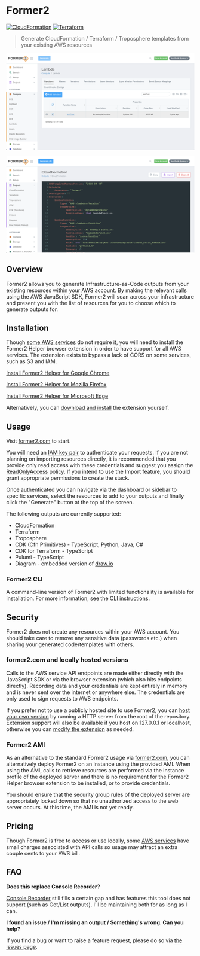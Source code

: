 # Former2

[![CloudFormation](https://img.shields.io/badge/CloudFormation-100%25-orange.svg)](RESOURCE_COVERAGE.md#cloudformation-resource-coverage) [![Terraform](https://img.shields.io/badge/Terraform-49%25-blue.svg)](RESOURCE_COVERAGE.md#terraform-coverage)

> Generate CloudFormation / Terraform / Troposphere templates from your existing AWS resources


![Screenshot](img/screen1.png)

![Screenshot](img/screen2.png)

## Overview

Former2 allows you to generate Infrastructure-as-Code outputs from your existing resources within your AWS account. By making the relevant calls using the AWS JavaScript SDK, Former2 will scan across your infrastructure and present you with the list of resources for you to choose which to generate outputs for.

## Installation

Though [some AWS services](https://github.com/aws/aws-sdk-js/blob/master/SERVICES.md) do not require it, you will need to install the Former2 Helper browser extension in order to have support for all AWS services. The extension exists to bypass a lack of CORS on some services, such as S3 and IAM.

[Install Former2 Helper for Google Chrome](https://chrome.google.com/webstore/detail/former2-helper/fhejmeojlbhfhjndnkkleooeejklmigi)

[Install Former2 Helper for Mozilla Firefox](https://addons.mozilla.org/en-US/firefox/addon/former2-helper/)

[Install Former2 Helper for Microsoft Edge](https://microsoftedge.microsoft.com/addons/detail/okkjnfohglnomdbpimkcdkiojbeiedof)

Alternatively, you can [download and install](https://github.com/iann0036/former2-helper) the extension yourself.

## Usage

Visit [former2.com](https://former2.com/) to start.

You will need an [IAM key pair](https://docs.aws.amazon.com/IAM/latest/UserGuide/id_credentials_access-keys.html) to authenticate your requests. If you are not planning on importing resources directly, it is recommended that you provide only read access with these credentials and suggest you assign the [ReadOnlyAccess](https://console.aws.amazon.com/iam/home?#/policies/arn:aws:iam::aws:policy/ReadOnlyAccess) policy. If you intend to use the Import feature, you should grant appropriate permissions to create the stack.

Once authenticated you can navigate via the dashboard or sidebar to specific services, select the resources to add to your outputs and finally click the "Generate" button at the top of the screen.

The following outputs are currently supported:

* CloudFormation
* Terraform
* Troposphere
* CDK (Cfn Primitives) - TypeScript, Python, Java, C#
* CDK for Terraform - TypeScript
* Pulumi - TypeScript
* Diagram - embedded version of [draw.io](https://github.com/jgraph/drawio)

### Former2 CLI

A command-line version of Former2 with limited functionality is available for installation. For more information, see the [CLI instructions](cli/README.md).

## Security

Former2 does not create any resources within your AWS account. You should take care to remove any sensitive data (passwords etc.) when sharing your generated code/templates with others.

### former2.com and locally hosted versions

Calls to the AWS service API endpoints are made either directly with the JavaScript SDK or via the browser extension (which also hits endpoints directly). Recording data and your credentials are kept entirely in memory and is never sent over the internet or anywhere else. The credentials are only used to sign requests to AWS endpoints.

If you prefer not to use a publicly hosted site to use Former2, you can [host your own version](HOSTING.md) by running a HTTP server from the root of the repository. Extension support will also be available if you host on 127.0.0.1 or localhost, otherwise you can [modify the extension](HOSTING.md) as needed.

### Former2 AMI

As an alternative to the standard Former2 usage via [former2.com](https://former2.com), you can alternatively deploy Former2 on an instance using the provided AMI. When using the AMI, calls to retrieve resources are performed via the instance profile of the deployed server and there is no requirement for the Former2 Helper browser extension to be installed, or to provide credentials.

You should ensure that the security group rules of the deployed server are appropriately locked down so that no unauthorized access to the web server occurs. At this time, the AMI is not yet ready.

## Pricing

Though Former2 is free to access or use locally, some [AWS services](https://aws.amazon.com/secrets-manager/pricing/) have small charges associated with API calls so usage may attract an extra couple cents to your AWS bill.

## FAQ

**Does this replace Console Recorder?**

[Console Recorder](https://github.com/iann0036/AWSConsoleRecorder) still fills a certain gap and has features this tool does not support (such as Get/List outputs). I'll be maintaining both for as long as I can.

**I found an issue / I'm missing an output / Something's wrong. Can you help?**

If you find a bug or want to raise a feature request, please do so via [the issues page](https://github.com/iann0036/former2/issues).
